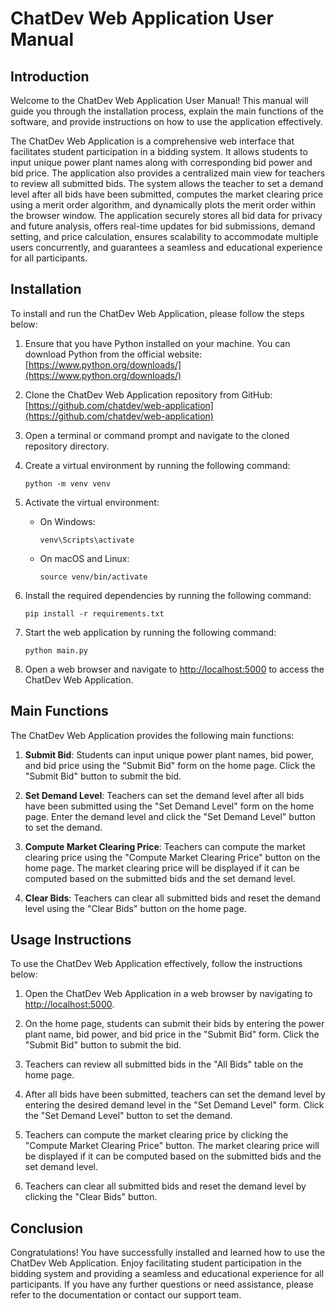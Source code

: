 # ChatDev Web Application User Manual

## Introduction

Welcome to the ChatDev Web Application User Manual! This manual will guide you through the installation process, explain the main functions of the software, and provide instructions on how to use the application effectively.

The ChatDev Web Application is a comprehensive web interface that facilitates student participation in a bidding system. It allows students to input unique power plant names along with corresponding bid power and bid price. The application also provides a centralized main view for teachers to review all submitted bids. The system allows the teacher to set a demand level after all bids have been submitted, computes the market clearing price using a merit order algorithm, and dynamically plots the merit order within the browser window. The application securely stores all bid data for privacy and future analysis, offers real-time updates for bid submissions, demand setting, and price calculation, ensures scalability to accommodate multiple users concurrently, and guarantees a seamless and educational experience for all participants.

## Installation

To install and run the ChatDev Web Application, please follow the steps below:

1. Ensure that you have Python installed on your machine. You can download Python from the official website: [https://www.python.org/downloads/](https://www.python.org/downloads/)

2. Clone the ChatDev Web Application repository from GitHub: [https://github.com/chatdev/web-application](https://github.com/chatdev/web-application)

3. Open a terminal or command prompt and navigate to the cloned repository directory.

4. Create a virtual environment by running the following command:

   ```
   python -m venv venv
   ```

5. Activate the virtual environment:

   - On Windows:

     ```
     venv\Scripts\activate
     ```

   - On macOS and Linux:

     ```
     source venv/bin/activate
     ```

6. Install the required dependencies by running the following command:

   ```
   pip install -r requirements.txt
   ```

7. Start the web application by running the following command:

   ```
   python main.py
   ```

8. Open a web browser and navigate to [http://localhost:5000](http://localhost:5000) to access the ChatDev Web Application.

## Main Functions

The ChatDev Web Application provides the following main functions:

1. **Submit Bid**: Students can input unique power plant names, bid power, and bid price using the "Submit Bid" form on the home page. Click the "Submit Bid" button to submit the bid.

2. **Set Demand Level**: Teachers can set the demand level after all bids have been submitted using the "Set Demand Level" form on the home page. Enter the demand level and click the "Set Demand Level" button to set the demand.

3. **Compute Market Clearing Price**: Teachers can compute the market clearing price using the "Compute Market Clearing Price" button on the home page. The market clearing price will be displayed if it can be computed based on the submitted bids and the set demand level.

4. **Clear Bids**: Teachers can clear all submitted bids and reset the demand level using the "Clear Bids" button on the home page.

## Usage Instructions

To use the ChatDev Web Application effectively, follow the instructions below:

1. Open the ChatDev Web Application in a web browser by navigating to [http://localhost:5000](http://localhost:5000).

2. On the home page, students can submit their bids by entering the power plant name, bid power, and bid price in the "Submit Bid" form. Click the "Submit Bid" button to submit the bid.

3. Teachers can review all submitted bids in the "All Bids" table on the home page.

4. After all bids have been submitted, teachers can set the demand level by entering the desired demand level in the "Set Demand Level" form. Click the "Set Demand Level" button to set the demand.

5. Teachers can compute the market clearing price by clicking the "Compute Market Clearing Price" button. The market clearing price will be displayed if it can be computed based on the submitted bids and the set demand level.

6. Teachers can clear all submitted bids and reset the demand level by clicking the "Clear Bids" button.

## Conclusion

Congratulations! You have successfully installed and learned how to use the ChatDev Web Application. Enjoy facilitating student participation in the bidding system and providing a seamless and educational experience for all participants. If you have any further questions or need assistance, please refer to the documentation or contact our support team.
